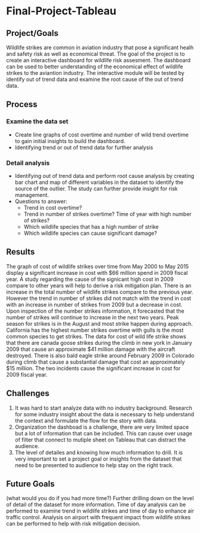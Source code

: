 # Final-Project-Tableau

## Project/Goals
Wildlife strikes are common in aviation industry that pose a significant healh and safety risk as well as economical threat. The goal of the project is to create an interactive dashboard for wildlife risk assesment. The dashboard can be used to  better understanding of the economical effect of wildlife strikes to the aviantion industry. The interactive module will be tested by identify out of trend data and examine the root cause of the out of trend data.
## Process
### Examine the data set
- Create line graphs of cost overtime and number of wild trend overtime to gain initial insights to build the dashboard.
- Identifying trend or out of trend data for further analysis
### Detail analysis
- Identifying out of trend data and perform root cause analysis by creating bar chart and map of different variables in the dataset to identify the source of the outlier. The study can further provide insight for risk management.
- Questions to answer:
    * Trend in cost overtime?
    * Trend in number of strikes overtime? Time of year with high number of strikes?
    * Which wildlife species that has a high number of strike
    * Which wildlife species can cause significant damage?


## Results
The graph of cost of wildlife strikes over time from May 2000 to May 2015 display a significant increase in cost with $66 million spend in 2009 fiscal year. A study regarding the cause of the signicant high cost in 2009 compare to other years will help to derive a risk mitigation plan. There is an increase in the total number of wildlife strikes compare to the previous year. However the trend in number of strikes did not match with the trend in cost with an increase in number of strikes from 2009 but a decrease in cost. 
Upon inspection of the number strikes information, it forecasted that the number of strikes will continue to increase in the next two years. Peak season for strikes is in the August and most strike happen during approach. California has the highest number strikes overtime with gulls is the most common species to get strikes. 
The data for cost of wild life strike shows that there are canada goose strikes during the climb in new york in January 2009 that cause an approximate $41 million damage with the aircraft destroyed. There is also bald eagle strike around February 2009 in Colorado during climb that cause a substantial damage that cost an approximately $15 million. The two incidents cause the significant increase in  cost for 2009 fiscal year. 

## Challenges 
1. It was hard to start analyze data with no industry background. Research for some industry insight about the data is necessary to help understand the context and formulate the flow for the story with data.
2. Organization the dashboad is a challenge, there are very limited space but a lot of information that can be included. This can cause over usage of filter that connect to mutiple sheet on Tableau that can distract the audience.
3. The level of detailes and knowing how much information to drill. It is very important to set a project goal or insights from the dataset that need to be presented to audience to help stay on the right track.
## Future Goals
(what would you do if you had more time?)
Further drilling down on the level of detail of the dataset for more information. Time of day analysis can be performed to examine trend in wildlife strikes and time of day to enhance air traffic control. Analysis on airport with frequent impact from wildlife strikes can be performed to help with risk mitigation decision.
